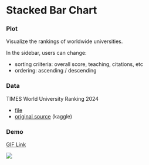 # Stacked Bar Chart

### Plot
Visualize the rankings of worldwide universities.

In the sidebar, users can change:
- sorting criiteria: overall score, teaching, citations, etc
- ordering: ascending / descending

### Data
TIMES World University Ranking 2024
- <a href="https://github.com/yungyuchen521/data-visualization/blob/data/TIMES_WorldUniversityRankings_2024.csv">file</a>
- <a href="https://www.kaggle.com/datasets/ddosad/timesworlduniversityrankings2024">original source</a> (kaggle)

### Demo
<a href="https://media.giphy.com/media/v1.Y2lkPTc5MGI3NjExcmF1Z3Q1bGIyb21pcHRzcHlyOWJqZzNqdnN6NHFoa3kycW90YWszMyZlcD12MV9pbnRlcm5hbF9naWZfYnlfaWQmY3Q9Zw/ZJJJVyZg7NMUQEUPgE/giphy.gif">GIF Link</a>

![](https://media.giphy.com/media/v1.Y2lkPTc5MGI3NjExcmF1Z3Q1bGIyb21pcHRzcHlyOWJqZzNqdnN6NHFoa3kycW90YWszMyZlcD12MV9pbnRlcm5hbF9naWZfYnlfaWQmY3Q9Zw/ZJJJVyZg7NMUQEUPgE/giphy.gif)
